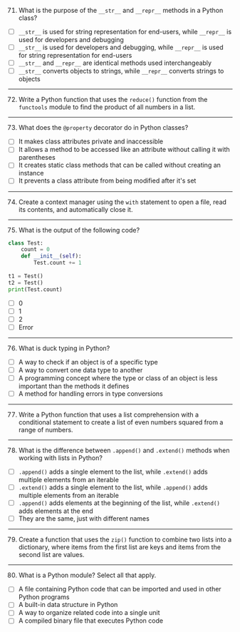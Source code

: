 71. What is the purpose of the `__str__` and `__repr__` methods in a Python class?

- [ ] `__str__` is used for string representation for end-users, while `__repr__` is used for developers and debugging
- [ ] `__str__` is used for developers and debugging, while `__repr__` is used for string representation for end-users
- [ ] `__str__` and `__repr__` are identical methods used interchangeably
- [ ] `__str__` converts objects to strings, while `__repr__` converts strings to objects

---

72. Write a Python function that uses the `reduce()` function from the `functools` module to find the product of all numbers in a list.

---

73. What does the `@property` decorator do in Python classes?

- [ ] It makes class attributes private and inaccessible
- [ ] It allows a method to be accessed like an attribute without calling it with parentheses
- [ ] It creates static class methods that can be called without creating an instance
- [ ] It prevents a class attribute from being modified after it's set

---

74. Create a context manager using the `with` statement to open a file, read its contents, and automatically close it.

---

75. What is the output of the following code?
```python
class Test:
    count = 0
    def __init__(self):
        Test.count += 1
        
t1 = Test()
t2 = Test()
print(Test.count)
```

- [ ] 0
- [ ] 1
- [ ] 2
- [ ] Error

---

76. What is duck typing in Python?

- [ ] A way to check if an object is of a specific type
- [ ] A way to convert one data type to another
- [ ] A programming concept where the type or class of an object is less important than the methods it defines
- [ ] A method for handling errors in type conversions

---

77. Write a Python function that uses a list comprehension with a conditional statement to create a list of even numbers squared from a range of numbers.

---

78. What is the difference between `.append()` and `.extend()` methods when working with lists in Python?

- [ ] `.append()` adds a single element to the list, while `.extend()` adds multiple elements from an iterable
- [ ] `.extend()` adds a single element to the list, while `.append()` adds multiple elements from an iterable
- [ ] `.append()` adds elements at the beginning of the list, while `.extend()` adds elements at the end
- [ ] They are the same, just with different names

---

79. Create a function that uses the `zip()` function to combine two lists into a dictionary, where items from the first list are keys and items from the second list are values.

---

80. What is a Python module? Select all that apply.

- [ ] A file containing Python code that can be imported and used in other Python programs
- [ ] A built-in data structure in Python
- [ ] A way to organize related code into a single unit
- [ ] A compiled binary file that executes Python code
